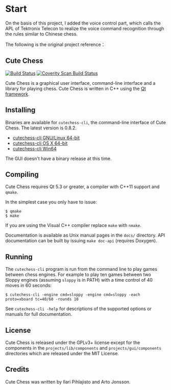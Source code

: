 Start
==========
On the basis of this project, I added the voice control part, which calls the APL of Tektronix Telecon to realize the voice command recognition through the rules similar to Chinese chess.

The following is the original project reference：

Cute Chess
----------

[![Build Status](https://travis-ci.org/cutechess/cutechess.svg?branch=master)](https://travis-ci.org/cutechess/cutechess) [![Coverity Scan Build Status](https://scan.coverity.com/projects/8561/badge.svg)](https://scan.coverity.com/projects/cutechess-cutechess)

Cute Chess is a graphical user interface, command-line interface and a library
for playing chess. Cute Chess is written in C++ using the [Qt
framework](https://www.qt.io/).

Installing
----------

Binaries are available for `cutechess-cli`, the command-line interface of Cute
Chess. The latest version is 0.8.2.

* [cutechess-cli GNU/Linux 64-bit](http://ilaripih.mbnet.fi/bin/cutechess-cli-linux64.tar.gz)
* [cutechess-cli OS X 64-bit](http://ilaripih.mbnet.fi/bin/cutechess-cli-osx.zip)
* [cutechess-cli Win64](http://ilaripih.mbnet.fi/bin/cutechess-cli-win64.zip)

The GUI doesn't have a binary release at this time.

Compiling
---------

Cute Chess requires Qt 5.3 or greater, a compiler with C++11 support and `qmake`.

In the simplest case you only have to issue:

    $ qmake
    $ make

If you are using the Visual C++ compiler replace `make` with `nmake`.

Documentation is available as Unix manual pages in the `docs/` directory. API
documentation can be built by issuing `make doc-api` (requires Doxygen).

Running
-------

The `cutechess-cli` program is run from the command line to play games between
chess engines. For example to play ten games between two Sloppy engines
(assuming `sloppy` is in PATH) with a time control of 40 moves in 60
seconds:

    $ cutechess-cli -engine cmd=sloppy -engine cmd=sloppy -each proto=xboard tc=40/60 -rounds 10

See `cutechess-cli -help` for descriptions of the supported options or manuals
for full documentation.

License
-------

Cute Chess is released under the GPLv3+ license except for the components in
the `projects/lib/components` and `projects/gui/components` directories which
are released under the MIT License.

Credits
-------

Cute Chess was written by Ilari Pihlajisto and Arto Jonsson.
